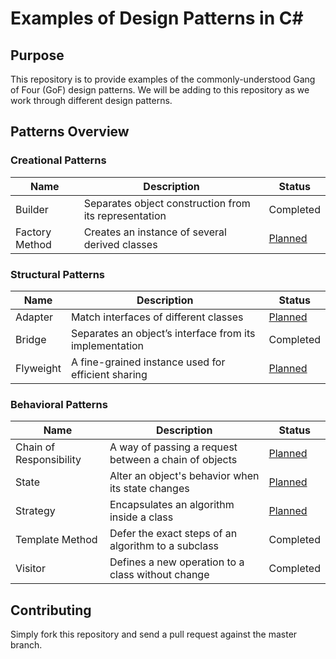 # Examples of Design Patterns in C#

## Purpose
This repository is to provide examples of the commonly-understood Gang of Four (GoF) design patterns.
We will be adding to this repository as we work through different design patterns.

## Patterns Overview

### Creational Patterns
| Name | Description | Status |
| --- | --- | --- |
| Builder | Separates object construction from its representation | Completed |
| Factory Method | Creates an instance of several derived classes | [Planned](https://github.com/ssiko/design-pattern-examples/issues/5) |
  
### Structural Patterns
| Name | Description | Status |
| --- | --- | --- |
| Adapter | Match interfaces of different classes | [Planned](https://github.com/ssiko/design-pattern-examples/issues/6) |
| Bridge | Separates an object’s interface from its implementation | Completed |
| Flyweight | A fine-grained instance used for efficient sharing | [Planned](https://github.com/ssiko/design-pattern-examples/issues/7) |
  
### Behavioral Patterns
| Name | Description | Status |
| --- | --- | --- |
| Chain of Responsibility | A way of passing a request between a chain of objects | [Planned](https://github.com/ssiko/design-pattern-examples/issues/8) |
| State| Alter an object's behavior when its state changes | [Planned](https://github.com/ssiko/design-pattern-examples/issues/9) |
| Strategy | Encapsulates an algorithm inside a class | [Planned](https://github.com/ssiko/design-pattern-examples/issues/10) |
| Template Method | Defer the exact steps of an algorithm to a subclass | Completed |
| Visitor | Defines a new operation to a class without change | Completed |

## Contributing
Simply fork this repository and send a pull request against the master branch.
